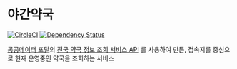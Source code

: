 # 야간약국 
[![CircleCI](https://img.shields.io/circleci/project/github/say8425/NightPharmacy.svg)](https://circleci.com/gh/say8425/NightPharmacy)
[![Dependency Status](https://gemnasium.com/badges/github.com/say8425/NightPharmacy.svg)](https://gemnasium.com/github.com/say8425/NightPharmacy)


[공공데이터 포탈](https://www.data.go.kr)의 [전국 약국 정보 조회 서비스 API](https://www.data.go.kr/subMain.jsp#/L3B1YnIvcG90L215cC9Jcm9zTXlQYWdlL29wZW5EZXZEZXRhaWxQYWdlJEBeMDgyTTAwMDAxMzBeTTAwMDAxMzUkQF5wdWJsaWNEYXRhRGV0YWlsUGs9dWRkaTozMDc4NDU2OC00ODUxLTQxZDItYjc3MC1hMzg0NGMxYzNjZDRfMjAxNzAyMjcxMzMyJEBecHJjdXNlUmVxc3RTZXFObz0xODQ1NjMwJEBecmVxc3RTdGVwQ29kZT1TVENEMDE=)
를 사용하여 만든, 접속지를 중심으로 현재 운영중인 약국을 조회하는 서비스
